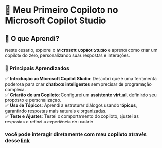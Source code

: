 # 🚀 Meu Primeiro Copiloto no Microsoft Copilot Studio  

## 📌 O que Aprendi?  
Neste desafio, explorei o **Microsoft Copilot Studio** e aprendi como criar um copiloto do zero, personalizando suas respostas e interações.  

### 🎯 Principais Aprendizados  
✅ **Introdução ao Microsoft Copilot Studio**: Descobri que é uma ferramenta poderosa para criar **chatbots inteligentes** sem precisar de programação complexa.  
✅ **Criação de um Copiloto**: Configurei um **assistente virtual**, definindo seu propósito e personalização.  
✅ **Uso de Tópicos**: Aprendi a estruturar diálogos usando **tópicos**, garantindo respostas mais naturais e organizadas.  
✅ **Teste e Ajustes**: Testei o comportamento do copiloto, ajustei as respostas e refinei a experiência do usuário.  

### você pode interagir diretamente com meu copiloto através desse [link](https://copilotstudio.microsoft.com/environments/28a6ad5e-4ef7-ecc2-802d-a4812122d0e4/bots/cr0b7_diOsTravelAgent/canvas?__version__=2&enableFileAttachment=true)
